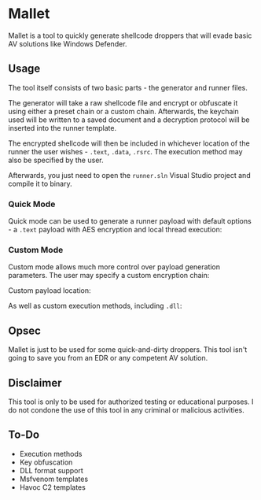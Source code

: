 # Mallet
Mallet is a tool to quickly generate shellcode droppers that will evade basic AV solutions like Windows Defender. 

## Usage
The tool itself consists of two basic parts - the generator and runner files. 

The generator will take a raw shellcode file and encrypt or obfuscate it using either a preset chain or a custom chain. Afterwards, the keychain used will be written to a saved document and a decryption protocol will be inserted into the runner template.

The encrypted shellcode will then be included in whichever location of the runner the user wishes - `.text`, `.data`, `.rsrc`. The execution method may also be specified by the user.

Afterwards, you just need to open the `runner.sln` Visual Studio project and compile it to binary.

### Quick Mode
Quick mode can be used to generate a runner payload with default options - a `.text` payload with AES encryption and local thread execution:

### Custom Mode
Custom mode allows much more control over payload generation parameters. The user may specify a custom encryption chain:

Custom payload location:

As well as custom execution methods, including `.dll`:

## Opsec
Mallet is just to be used for some quick-and-dirty droppers. This tool isn't going to save you from an EDR or any competent AV solution. 

## Disclaimer
This tool is only to be used for authorized testing or educational purposes. I do not condone the use of this tool in any criminal or malicious activities.

## To-Do
- Execution methods
- Key obfuscation
- DLL format support
- Msfvenom templates
- Havoc C2 templates

